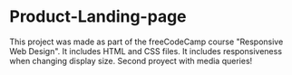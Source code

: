 # Product-Landing-page
This project was made as part of the freeCodeCamp course "Responsive Web Design". It includes HTML and CSS files. It includes responsiveness when changing display size. Second proyect with media queries!
